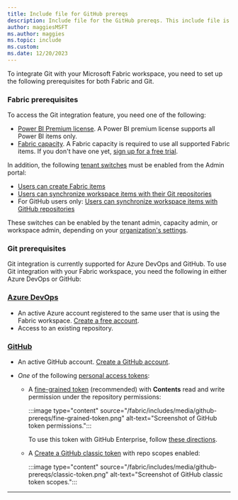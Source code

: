 ```yaml
---
title: Include file for GitHub prereqs
description: Include file for the GitHub prereqs. This include file is referenced in this repo and also in an article in the Power BI repo.
author: maggiesMSFT
ms.author: maggies
ms.topic: include
ms.custom: 
ms.date: 12/20/2023
---
```


To integrate Git with your Microsoft Fabric workspace, you need to set up the following prerequisites for both Fabric and Git.

### Fabric prerequisites

To access the Git integration feature, you need one of the following:

- [Power BI Premium license](/power-bi/enterprise/service-premium-what-is). A Power BI premium license supports all Power BI items only.
- [Fabric capacity](/fabric/enterprise/licenses#capacity). A Fabric capacity is required to use all supported Fabric items. If you don't have one yet, [sign up for a free trial](/fabric/get-started/fabric-trial).

In addition, the following [tenant switches](/fabric/admin/about-tenant-settings) must be enabled from the Admin portal:

- [Users can create Fabric items](/fabric/admin/fabric-switch)
- [Users can synchronize workspace items with their Git repositories](/fabric/admin/git-integration-admin-settings#users-can-synchronize-workspace-items-with-their-git-repositories-preview)
- For GitHub users only: [Users can synchronize workspace items with GitHub repositories](/fabric/admin/git-integration-admin-settings#users-can-synchronize-workspace-items-with-github-repositories-preview)

These switches can be enabled by the tenant admin, capacity admin, or workspace admin, depending on your [organization's settings](/fabric/admin/delegate-settings).

### Git prerequisites

Git integration is currently supported for Azure DevOps and GitHub. To use Git integration with your Fabric workspace, you need the following in either Azure DevOps or GitHub:

### [Azure DevOps](#tab/azure-devops)

- An active Azure account registered to the same user that is using the Fabric workspace. <a href="https://azure.microsoft.com/products/devops/" target="_blank">Create a free account</a>.
- Access to an existing repository.

### [GitHub](#tab/github)

- An active GitHub account. <a href="https://github.com" target="_blank">Create a GitHub account</a>.
- *One* of the following <a href="https://docs.github.com/en/authentication/keeping-your-account-and-data-secure/managing-your-personal-access-tokens" target="_blank">personal access tokens</a>:

  - A <a href="https://github.com/settings/personal-access-tokens/new" target="_blank">fine-grained token</a> (recommended) with **Contents** read and write permission under the repository permissions:
  
    :::image type="content" source="/fabric/includes/media/github-prereqs/fine-grained-token.png" alt-text="Screenshot of GitHub token permissions.":::

    To use this token with GitHub Enterprise, follow <a href="https://github.blog/2022-10-18-introducing-fine-grained-personal-access-tokens-for-github/" target="_blank">these directions</a>.
  
  - A <a href="https://github.com/settings/tokens/new" target="_blank">Create a GitHub classic token</a> with repo scopes enabled:

    :::image type="content" source="/fabric/includes/media/github-prereqs/classic-token.png" alt-text="Screenshot of GitHub classic token scopes.":::

---
